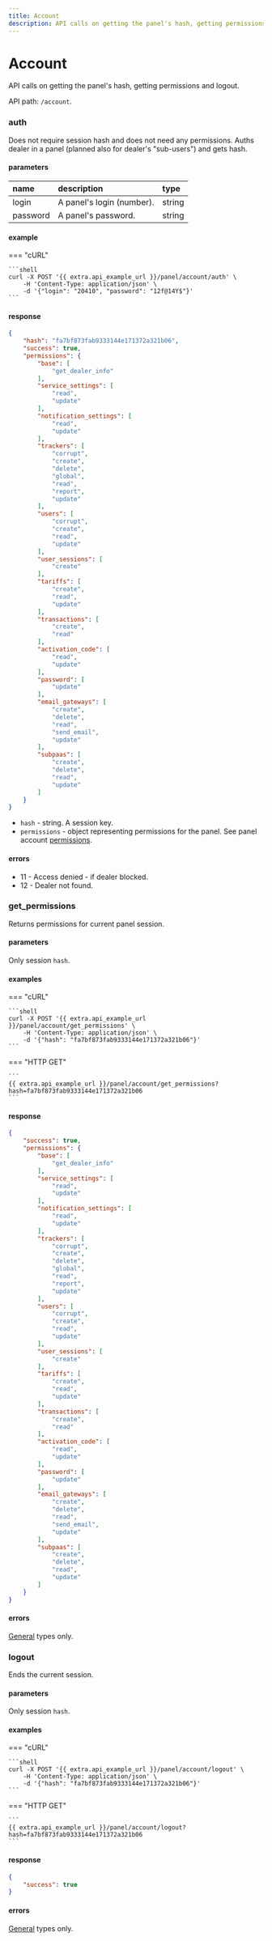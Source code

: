 ```yaml
---
title: Account
description: API calls on getting the panel's hash, getting permissions and logout.
---
```


# Account

API calls on getting the panel's hash, getting permissions and logout.

API path: `/account`.

### auth

Does not require session hash and does not need any permissions. Auths dealer in a panel (planned also for dealer's "sub-users")
 and gets hash. 

#### parameters

| name | description | type|
| :------ | :------ | :----- |
| login | A panel's login (number). | string |
| password | A panel's password. | string |

#### example

=== "cURL"

    ```shell
    curl -X POST '{{ extra.api_example_url }}/panel/account/auth' \
        -H 'Content-Type: application/json' \ 
        -d '{"login": "20410", "password": "12f@14Y$"}'
    ```

#### response

```json
{
    "hash": "fa7bf873fab9333144e171372a321b06",
    "success": true,
    "permissions": {
        "base": [
            "get_dealer_info"
        ],
        "service_settings": [
            "read",
            "update"
        ],
        "notification_settings": [
            "read",
            "update"
        ],
        "trackers": [
            "corrupt",
            "create",
            "delete",
            "global",
            "read",
            "report",
            "update"
        ],
        "users": [
            "corrupt",
            "create",
            "read",
            "update"
        ],
        "user_sessions": [
            "create"
        ],
        "tariffs": [
            "create",
            "read",
            "update"
        ],
        "transactions": [
            "create",
            "read"
        ],
        "activation_code": [
            "read",
            "update"
        ],
        "password": [
            "update"
        ],
        "email_gateways": [
            "create",
            "delete",
            "read",
            "send_email",
            "update"
        ],
        "subpaas": [
            "create",
            "delete",
            "read",
            "update"
        ]
    }
}
```

* `hash` - string. A session key.
* `permissions` - object representing permissions for the panel. See panel account [permissions](../getting-started.md#panel-api-permissions).
    
#### errors

* 11 - Access denied - if dealer blocked.
* 12 - Dealer not found.

### get_permissions

Returns permissions for current panel session. 

#### parameters

Only session `hash`.

#### examples

=== "cURL"

    ```shell
    curl -X POST '{{ extra.api_example_url }}/panel/account/get_permissions' \
        -H 'Content-Type: application/json' \ 
        -d '{"hash": "fa7bf873fab9333144e171372a321b06"}'
    ```

=== "HTTP GET"

    ```
    {{ extra.api_example_url }}/panel/account/get_permissions?hash=fa7bf873fab9333144e171372a321b06
    ```

#### response

```json
{
    "success": true,
    "permissions": {
        "base": [
            "get_dealer_info"
        ],
        "service_settings": [
            "read",
            "update"
        ],
        "notification_settings": [
            "read",
            "update"
        ],
        "trackers": [
            "corrupt",
            "create",
            "delete",
            "global",
            "read",
            "report",
            "update"
        ],
        "users": [
            "corrupt",
            "create",
            "read",
            "update"
        ],
        "user_sessions": [
            "create"
        ],
        "tariffs": [
            "create",
            "read",
            "update"
        ],
        "transactions": [
            "create",
            "read"
        ],
        "activation_code": [
            "read",
            "update"
        ],
        "password": [
            "update"
        ],
        "email_gateways": [
            "create",
            "delete",
            "read",
            "send_email",
            "update"
        ],
        "subpaas": [
            "create",
            "delete",
            "read",
            "update"
        ]
    }
}
```

#### errors

[General](../../backend-api/getting-started.md#error-codes) types only.

### logout

Ends the current session.

#### parameters

Only session `hash`.

#### examples

=== "cURL"

    ```shell
    curl -X POST '{{ extra.api_example_url }}/panel/account/logout' \
        -H 'Content-Type: application/json' \ 
        -d '{"hash": "fa7bf873fab9333144e171372a321b06"}'
    ```

=== "HTTP GET"

    ```
    {{ extra.api_example_url }}/panel/account/logout?hash=fa7bf873fab9333144e171372a321b06
    ```

#### response

```json
{
    "success": true
}
```

#### errors

[General](../../backend-api/getting-started.md#error-codes) types only.
